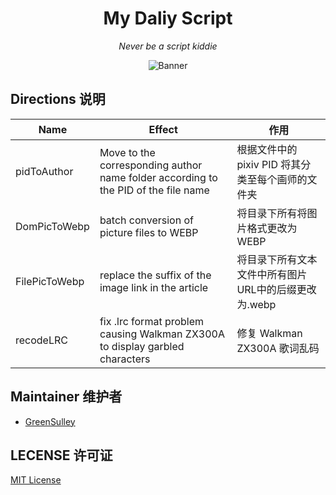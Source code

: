 <!--
<p align="center">
   <a href="https://github.com/GreenSulley/Script">
    <img src="" alt="banner">
  </a>
</p>
-->
<div align="center">

# My Daliy Script

_Never be a script kiddie_

<p align="center">

![Banner](https://w.wallhaven.cc/full/ym/wallhaven-ym2oqd.png)
</p>
</div>

## Directions 说明

|  Name   | Effect  | 作用 |
|  ----  | ----  |  ----  |
| pidToAuthor | Move to the corresponding author name folder according to the PID of the file name | 根据文件中的 pixiv PID 将其分类至每个画师的文件夹 |
| DomPicToWebp  | batch conversion of picture files to WEBP | 将目录下所有将图片格式更改为 WEBP |
| FilePicToWebp  | replace the suffix of the image link in the article | 将目录下所有文本文件中所有图片URL中的后缀更改为.webp |
| recodeLRC | fix .lrc format problem causing Walkman ZX300A to display garbled characters | 修复 Walkman ZX300A 歌词乱码 |


## Maintainer 维护者

- [GreenSulley](https://github.com/GreenSulley/)


## LECENSE 许可证

[MIT License](https://github.com/GreenSulley/AutoArknights/blob/main/LICENSE)

